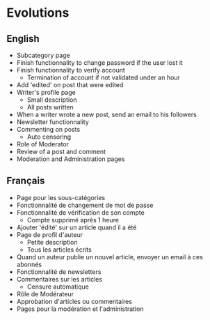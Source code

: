 # Evolutions

## English

- Subcategory page
- Finish functionnality to change password if the user lost it
- Finish functionnality to verify account
  - Termination of account if not validated under an hour
- Add 'edited' on post that were edited
- Writer's profile page
  - Small description
  - All posts written
- When a writer wrote a new post, send an email to his followers
- Newsletter functionnality
- Commenting on posts
  - Auto censoring
- Role of Moderator
- Review of a post and comment
- Moderation and Administration pages

## Français

- Page pour les sous-catégories
- Fonctionnalité de changement de mot de passe
- Fonctionnalité de vérification de son compte
  - Compte supprimé après 1 heure
- Ajouter 'édité' sur un article quand il a été
- Page de profil d'auteur
  - Petite description
  - Tous les articles écrits
- Quand un auteur publie un nouvel article, envoyer un email à ces abonnés
- Fonctionnalité de newsletters
- Commentaires sur les articles
  - Censure automatique
- Rôle de Modérateur
- Approbation d'articles ou commentaires
- Pages pour la modération et l'administration
